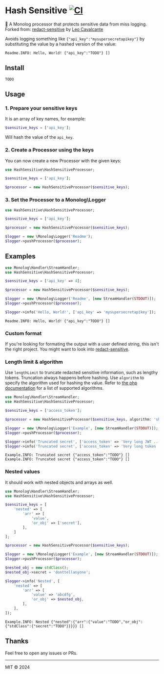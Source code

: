 # Hash Sensitive [![CI](https://github.com/Sjustein/hash-sensitive/actions/workflows/ci.yml/badge.svg)](https://github.com/Sjustein/hash-sensitive/actions/workflows/ci.yml)

🙈 A Monolog processor that protects sensitive data from miss logging. Forked from: [redact-sensitive](https://github.com/leocavalcante/redact-sensitive) by [Leo Cavalcante](https://github.com/leocavalcante)

Avoids logging something like `{"api_key":"mysupersecretapikey"}` by substituting the value by a hashed version of the value:
```text
Readme.INFO: Hello, World! {"api_key":"TODO"} []
```

## Install
```shell
TODO
```

## Usage

### 1. Prepare your sensitive keys

It is an array of key names, for example:
```php
$sensitive_keys = ['api_key'];
```
Will hash the value of the `api_key`.

### 2. Create a Processor using the keys

You can now create a new Processor with the given keys:

```php
use HashSensitive\HashSensitiveProcessor;

$sensitive_keys = ['api_key'];

$processor = new HashSensitiveProcessor($sensitive_keys);
```

### 3. Set the Processor to a Monolog\Logger

```php
use HashSensitive\HashSensitiveProcessor;

$sensitive_keys = ['api_key'];

$processor = new HashSensitiveProcessor($sensitive_keys);

$logger = new \Monolog\Logger('Readme');
$logger->pushProcessor($processor);
```

## Examples

```php
use Monolog\Handler\StreamHandler;
use HashSensitive\HashSensitiveProcessor;

$sensitive_keys = ['api_key' => 4];

$processor = new HashSensitiveProcessor($sensitive_keys);

$logger = new \Monolog\Logger('Readme', [new StreamHandler(STDOUT)]);
$logger->pushProcessor($processor);

$logger->info('Hello, World!', ['api_key' => 'mysupersecretapikey']);
```
```text
Readme.INFO: Hello, World! {"api_key":"TODO"} []
```

### Custom format
If you're looking for formating the output with a user defined string, this isn't the right project.
You might want to look into [redact-sensitive](https://github.com/leocavalcante/redact-sensitive).

### Length limit & algorithm

Use `lengthLimit` to truncate redacted sensitive information, such as lengthy tokens. Truncation always happens before hashing.
Use `algorithm` to specify the algorithm used for hashing the value. Refer to [the php documentation](https://www.php.net/manual/en/function.hash-algos.php) for a list of supported algorithms.

```php
use Monolog\Handler\StreamHandler;
use HashSensitive\HashSensitiveProcessor;

$sensitive_keys = ['access_token'];

$processor = new HashSensitiveProcessor($sensitive_keys, algorithm: 'sha256', lengthLimit: 5);

$logger = new \Monolog\Logger('Example', [new StreamHandler(STDOUT)]);
$logger->pushProcessor($processor);

$logger->info('Truncated secret', ['access_token' => 'Very long JWT ...']);
$logger->info('Truncated secret', ['access_token' => 'Very long token ...']);
```
```text
Example.INFO: Truncated secret {"access_token":"TODO"} []
Example.INFO: Truncated secret {"access_token":"TODO"} []
```

### Nested values

It should work with nested objects and arrays as well.

```php
use Monolog\Handler\StreamHandler;
use HashSensitive\HashSensitiveProcessor;

$sensitive_keys = [
    'nested' => [
        'arr' => [
            'value',
            'or_obj' => ['secret'],
        ],
    ]
];

$processor = new HashSensitiveProcessor($sensitive_keys);

$logger = new \Monolog\Logger('Example', [new StreamHandler(STDOUT)]);
$logger->pushProcessor($processor);

$nested_obj = new stdClass();
$nested_obj->secret = 'donttellanyone';

$logger->info('Nested', [
    'nested' => [
        'arr' => [
            'value' => 'abcdfg',
            'or_obj' => $nested_obj,
        ],
    ],
]);
```
```text
Example.INFO: Nested {"nested":{"arr":{"value":"TODO","or_obj":{"stdClass":{"secret":"TODO"}}}}} []
```

## Thanks
Feel free to open any issues or PRs.

---
MIT &copy; 2024
